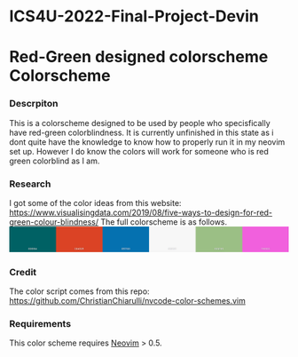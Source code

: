 # ICS4U-2022-Final-Project-Devin
# Red-Green designed colorscheme Colorscheme

### Descrpiton
This is a colorscheme designed to be used by people who specisfically have red-green colorblindness. It is currently unfinished in this state as i dont quite have the knowledge to know how to properly run it in my neovim set up. However I do know the colors will work for someone who is red green colorblind as I am.

### Research
I got some of the color ideas from this website: https://www.visualisingdata.com/2019/08/five-ways-to-design-for-red-green-colour-blindness/ 
The full colorscheme is as follows. 
![Screeenshot](./Extras/image.png)


### Credit

The color script comes from this repo: https://github.com/ChristianChiarulli/nvcode-color-schemes.vim


### Requirements 

This color scheme requires [Neovim](https://neovim.io/) > 0.5.
